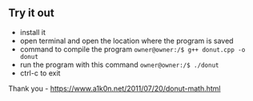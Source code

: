 ## Try it out
* install it
* open terminal and open the location where the program is saved
* command to compile the program
 `owner@owner:/$ g++ donut.cpp -o donut`
* run the program with this command `owner@owner:/$ ./donut`
* ctrl-c to exit

Thank you - https://www.a1k0n.net/2011/07/20/donut-math.html 
